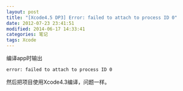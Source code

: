 ```yaml
---
layout: post
title: "[Xcode4.5 DP3] Error: failed to attach to process ID 0"
date: 2012-07-23 23:41:51
modified: 2014-06-17 14:33:41
categories: 笔记
tags: Xcode
---
```


编译app时输出

```sh
error: failed to attach to process ID 0
```

然后把项目使用Xcode4.3编译，问题一样。